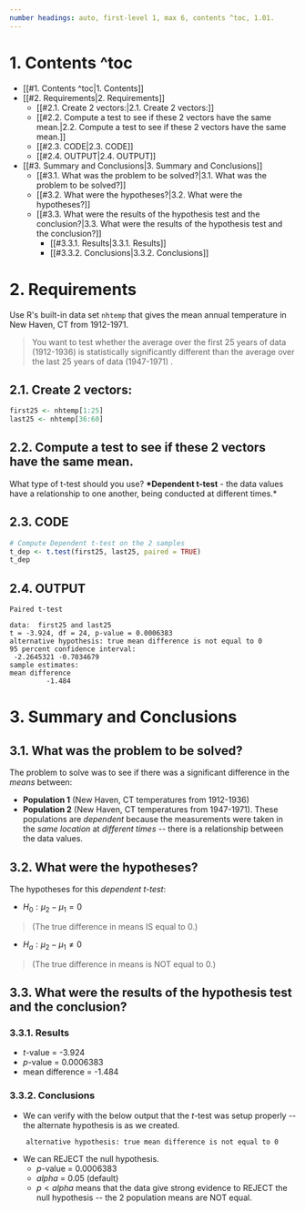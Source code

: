 ```yaml
---
number headings: auto, first-level 1, max 6, contents ^toc, 1.01.
---
```


# 1. Contents ^toc

- [[#1. Contents ^toc|1. Contents]]
- [[#2. Requirements|2. Requirements]]
	- [[#2.1. Create 2 vectors:|2.1. Create 2 vectors:]]
	- [[#2.2. Compute a test to see if these 2 vectors have the same mean.|2.2. Compute a test to see if these 2 vectors have the same mean.]]
	- [[#2.3. CODE|2.3. CODE]]
	- [[#2.4. OUTPUT|2.4. OUTPUT]]
- [[#3. Summary and Conclusions|3. Summary and Conclusions]]
	- [[#3.1. What was the problem to be solved?|3.1. What was the problem to be solved?]]
	- [[#3.2. What were the hypotheses?|3.2. What were the hypotheses?]]
	- [[#3.3. What were the results of the hypothesis test and the conclusion?|3.3. What were the results of the hypothesis test and the conclusion?]]
		- [[#3.3.1. Results|3.3.1. Results]]
		- [[#3.3.2. Conclusions|3.3.2. Conclusions]]

# 2. Requirements
Use R's built-in data set `nhtemp` that gives the mean annual temperature in New Haven, CT from 1912-1971.

> You want to test whether the average over the first 25 years of data (1912-1936) is statistically significantly different than the average over the last 25 years of data (1947-1971) .

## 2.1. Create 2 vectors:
```r
first25 <- nhtemp[1:25]
last25 <- nhtemp[36:60]
```

## 2.2. Compute a test to see if these 2 vectors have the same mean.
What type of t-test should you use? 
   __*Dependent t-test__ - the data values have a relationship to one another, being conducted at different times.*
   
## 2.3. CODE
```r
# Compute Dependent t-test on the 2 samples
t_dep <- t.test(first25, last25, paired = TRUE)
t_dep
```

## 2.4. OUTPUT
```text
Paired t-test

data:  first25 and last25
t = -3.924, df = 24, p-value = 0.0006383
alternative hypothesis: true mean difference is not equal to 0
95 percent confidence interval:
 -2.2645321 -0.7034679
sample estimates:
mean difference 
         -1.484 
```

# 3. Summary and Conclusions
## 3.1. What was the problem to be solved?
The problem to solve was to see if there was a significant difference in the *means* between:
- **Population 1** (New Haven, CT temperatures from 1912-1936)
- **Population 2** (New Haven, CT temperatures from 1947-1971).
These populations are *dependent* because the measurements were taken in the *same location* at *different times* -- there is a relationship between the data values.

## 3.2. What were the hypotheses?
The hypotheses for this *dependent t-test*:
- $H_0 : \mu_2 - \mu_1 = 0$
 > (The true difference in means IS equal to 0.)
- $H_a : \mu_2 - \mu_1 \neq 0$
> (The true difference in means is NOT equal to 0.)

## 3.3. What were the results of the hypothesis test and the conclusion?
### 3.3.1. Results
- $t$-value = -3.924
- $p$-value = 0.0006383
- mean difference = -1.484 
### 3.3.2. Conclusions
- We can verify with the below output that the $t$-test was setup properly -- the alternate hypothesis is as we created.
```text
	alternative hypothesis: true mean difference is not equal to 0
```
- We can REJECT the null hypothesis.
	- $p$-value = 0.0006383
	- $alpha$ = 0.05 (default)
	- $p < alpha$ means that the data give strong evidence to REJECT the null hypothesis -- the 2 population means are NOT equal.


